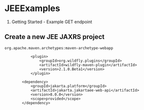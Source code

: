 # JEEExamples

1. Getting Started - Example GET endpoint

## Create a new JEE JAXRS project

`org.apache.maven.archetypes:maven-archetype-webapp`

```
            <plugin>
                <groupId>org.wildfly.plugins</groupId>
                <artifactId>wildfly-maven-plugin</artifactId>
                <version>2.1.0.Beta1</version>
            </plugin>
```

```
        <dependency>
            <groupId>jakarta.platform</groupId>
            <artifactId>jakarta.jakartaee-web-api</artifactId>
            <version>8.0.0</version>
            <scope>provided</scope>
        </dependency>
```